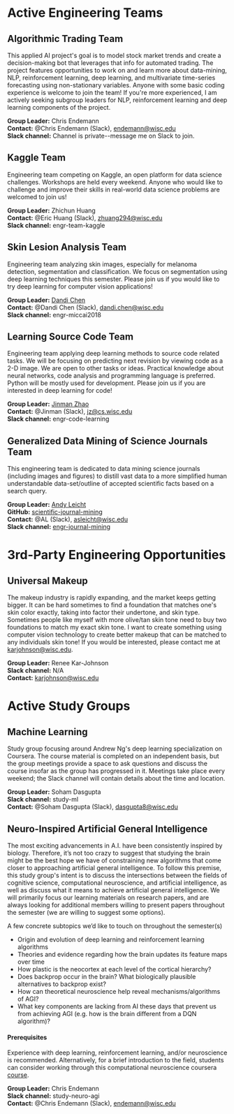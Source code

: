 # Active Engineering Teams

## Algorithmic Trading Team
This applied AI project's goal is to model stock market trends and create a decision-making bot that leverages that info for automated trading. The project features opportunities to work on and learn more about data-mining, NLP, reinforcement learning, deep learning, and multivariate time-series forecasting using non-stationary variables. Anyone with some basic coding experience is welcome to join the team! If you're more experienced, I am actively seeking subgroup leaders for NLP, reinforcement learning and deep learning components of the project. 

**Group Leader:** Chris Endemann  
**Contact:** @Chris Endemann (Slack), endemann@wisc.edu  
**Slack channel:** Channel is private--message me on Slack to join.

## Kaggle Team
Engineering team competing on Kaggle, an open platform for data science challenges. Workshops are held every weekend. Anyone who would like to challenge and improve their skills in real-world data science problems are welcomed to join us!

**Group Leader:** Zhichun Huang  
**Contact:** @Eric Huang (Slack), zhuang294@wisc.edu  
**Slack channel:** engr-team-kaggle 

## Skin Lesion Analysis Team
Engineering team analyzing skin images, especially for melanoma detection, segmentation and classification. We focus on segmentation using deep learning techniques this semester. Please join us if you would like to try deep learning for computer vision applications!

**Group Leader:** [Dandi Chen](https://sites.google.com/view/dandic/home)  
**Contact:** @Dandi Chen (Slack), dandi.chen@wisc.edu    
**Slack channel:** engr-miccai2018  

## Learning Source Code Team
Engineering team applying deep learning methods to source code related tasks. We will be focusing on predicting next revision by viewing code as a 2-D image. We are open to other tasks or ideas. Practical knowledge about neural networks, code analysis and programming language is preferred. Python will be mostly used for development. Please join us if you are interested in deep learning for code!

**Group Leader:** [Jinman Zhao](http://pages.cs.wisc.edu/~jz/)  
**Contact:** @Jinman (Slack), jz@cs.wisc.edu   
**Slack channel:** engr-code-learning  

## Generalized Data Mining of Science Journals Team
This engineering team is dedicated to data mining science journals (including images and figures) to distill vast data to a more simplified human understandable data-set/outline of accepted scientific facts based on a search query.

**Group Leader:** [Andy Leicht](https://ai-club-uwmadison.github.io/roster/#engineering-manager-3)  
**GitHub:** [scientific-journal-mining](https://github.com/ai-club-uwmadison/scientific-journal-mining)  
**Contact:** @AL (Slack), asleicht@wisc.edu   
**Slack channel:** [engr-journal-mining](https://wisconsinai.slack.com/messages/CD3RFGV6K)   

# 3rd-Party Engineering Opportunities 

## Universal Makeup
The makeup industry is rapidly expanding, and the market keeps getting bigger. It can be hard sometimes to find a foundation that matches one's skin color exactly, taking into factor their undertone, and skin type. Sometimes people like myself with more olive/tan  skin tone need to buy two foundations to match my exact skin tone. I want to create something using computer vision technology to create better makeup that can be matched to any individuals skin tone! If you would be interested, please contact me at karjohnson@wisc.edu.   

**Group Leader:** Renee Kar-Johnson  
**Slack channel:** N/A  
**Contact:** karjohnson@wisc.edu  

# Active Study Groups

## Machine Learning
Study group focusing around Andrew Ng's deep learning specialization on Coursera. The course material is completed on an independent basis, but the group meetings provide a space to ask questions and discuss the course insofar as the group has progressed in it. Meetings take place every weekend; the Slack channel will contain details about the time and location. 

**Group Leader:** Soham Dasgupta   
**Slack channel:** study-ml  
**Contact:** @Soham Dasgupta (Slack), dasgupta8@wisc.edu  

## Neuro-Inspired Artificial General Intelligence
The most exciting advancements in A.I. have been consistently inspired by biology. Therefore, it’s not too crazy to suggest that studying the brain might be the best hope we have of constraining new algorithms that come closer to approaching artificial general intelligence. To follow this premise, this study group's intent is to discuss the intersections between the fields of cognitive science, computational neuroscience, and artificial intelligence, as well as discuss what it means to achieve artificial general intelligence. We will primarily focus our learning materials on research papers, and are always looking for additional members willing to present papers throughout the semester (we are willing to suggest some options).

A few concrete subtopics we’d like to touch on throughout the semester(s)   
- Origin and evolution of deep learning and reinforcement learning algorithms
- Theories and evidence regarding how the brain updates its feature maps over time
- How plastic is the neocortex at each level of the cortical hierarchy?
- Does backprop occur in the brain? What biologically plausible alternatives to backprop exist?
- How can theoretical neuroscience help reveal mechanisms/algorithms of AGI?
- What key components are lacking from AI these days that prevent us from achieving AGI (e.g. how is the brain different from a DQN algorithm)?

#### Prerequisites
Experience with deep learning, reinforcement learning, and/or neuroscience is recommended. Alternatively, for a brief introduction to the field, students can consider working through this computational neuroscience coursera [course](https://www.coursera.org/learn/computational-neuroscience#syllabus).

**Group Leader:** Chris Endemann  
**Slack channel:** study-neuro-agi  
**Contact:** @Chris Endemann (Slack), endemann@wisc.edu    

